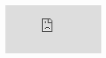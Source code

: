 <iframe frameborder="0" src="https://v.qq.com/txp/iframe/player.html?vid=m08592pgk6j" allowFullScreen="true"></iframe>


